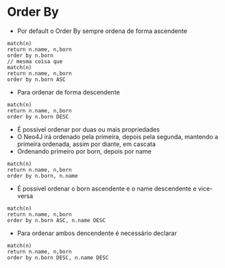 # Order By

* Por default o Order By sempre ordena de forma ascendente

```
match(n)
return n.name, n,born
order by n.born
// mesma coisa que
match(n)
return n.name, n,born
order by n.born ASC
```

* Para ordenar de forma descendente
```
match(n)
return n.name, n,born
order by n.born DESC
```

* É possivel ordenar por duas ou mais propriedades
* O Neo4J irá ordenado pela primeira, depois pela segunda, mantendo a primeira ordenada, assim por diante, em cascata
* Ordenando primeiro por born, depois por name
```
match(n)
return n.name, n,born
order by n.born, n.name
```

* É possivel ordenar o born ascendente e o name descendente e vice-versa
```
match(n)
return n.name, n,born
order by n.born ASC, n.name DESC
```

* Para ordenar ambos dencendente é necessário declarar
```
match(n)
return n.name, n,born
order by n.born DESC, n.name DESC
```